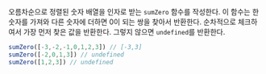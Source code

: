 오름차순으로 정렬된 숫자 배열을 인자로 받는 `sumZero` 함수를 작성한다. 이 함수는 한 숫자를 가져와 다른 숫자에 더하면 0이 되는 쌍을 찾아서 반환한다. 순차적으로 체크하여서 가장 먼저 찾은 값을 반환한다. 그렇지 않으면 `undefined`를 반환한다.

```jsx
sumZero([-3,-2,-1,0,1,2,3]) // [-3,3]
sumZero([-2,0,1,3]) // undefined
sumZero([1,2,3]) // undefined
```
